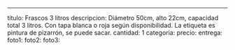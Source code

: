 ---
titulo: Frascos 3 litros
descripcion: Diámetro 50cm, alto 22cm, capacidad total 3 litros. Con tapa blanca o
  roja según disponibilidad. La etiqueta es pintura de pizarrón, se puede sacar.
cantidad: 1
categoria: 
precio: 
entrega: 
foto1: 
foto2: 
foto3: 

